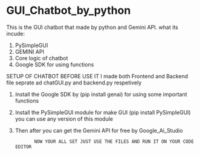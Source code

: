 # GUI_Chatbot_by_python
This is the GUI chatbot that made by python and Gemini API.
what its incude:
1. PySimpleGUI
2. GEMINI API
3. Core logic of chatbot
4. Google SDK for using functions

SETUP OF CHATBOT BEFORE USE IT 
I made both Frontend and Backend file seprate ad chatGUI.py and backend.py respetively 
1. Install the Google SDK by (pip install genai) for using some important functions
2. Install the PySimpleGUI module for make GUI (pip install PySimpleGUI) you can use any version of this module
3. Then after you can get the Gemini API for free by Google_Ai_Studio


              NOW YOUR ALL SET JUST USE THE FILES AND RUN IT ON YOUR CODE EDITOR 
